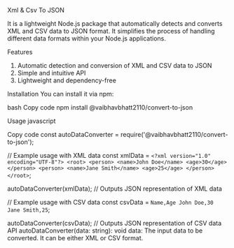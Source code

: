 


Xml & Csv To JSON 

It is a lightweight Node.js package that automatically detects and converts XML and CSV data to JSON format. It simplifies the process of handling different data formats within your Node.js applications.

Features
1. Automatic detection and conversion of XML and CSV data to JSON
2. Simple and intuitive API
3. Lightweight and dependency-free

Installation
You can install it via npm:

bash
Copy code
npm install @vaibhavbhatt2110/convert-to-json

Usage
javascript

Copy code
const autoDataConverter = require('@vaibhavbhatt2110/convert-to-json');

// Example usage with XML data 
const xmlData = `<?xml version="1.0" encoding="UTF-8"?>
<root>
  <person>
    <name>John Doe</name>
    <age>30</age>
  </person>
  <person>
    <name>Jane Smith</name>
    <age>25</age>
  </person>
</root>`;

autoDataConverter(xmlData); // Outputs JSON representation of XML data

// Example usage with CSV data
const csvData = `Name,Age
John Doe,30
Jane Smith,25`;

autoDataConverter(csvData); // Outputs JSON representation of CSV data
API
autoDataConverter(data: string): void
data: The input data to be converted. It can be either XML or CSV format.
